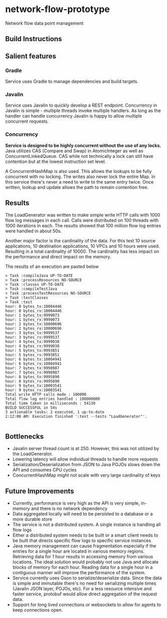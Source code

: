 # network-flow-prototype

Network flow data point management

## Build Instructions

## Salient features

### Gradle

Service uses Gradle to manage dependencies and build targets.

### Javalin

Service uses Javalin to quickly develop a REST endpoint. Concurrency in Javalin is simple - multiple threads invoke
multiple handlers. As long as the handler can handle concurrency Javalin is happy to allow multiple concurrent requests.

### Concurrency

**Service is designed to be highly concurrent without the use of any locks.** Java utilizes CAS (Compare and Swap) in
AtomicInteger as well as ConcurrentLinkedQueue. CAS while not technically a lock can still have contention but at the
lowest instruction set level.

A ConcurrentHashMap is also used. This allows the lookups to be fully concurrent with no locking. The writes also never
lock the entire Map. In this service there's never a need to write to the same entry twice. Once written, lookup and
update allows the path to remain contention free.

## Results

The LoadGenerator was written to make simple write HTTP calls with 1000 flow log messages in each call. Calls were
distributed on 100 threads with 1000 iterations in each. The results showed that 100 million flow log entries were
handled in about 50s.

Another major factor is the cardinality of the data. For this test 10 source applications, 10 destination applications,
10
VPCs and 10 hours were used. Resulting in a total cardinality of 10000. The cardinality has less impact on the
performance and direct impact on the memory.

The results of an execution are pasted below

```
> Task :compileJava UP-TO-DATE
> Task :processResources NO-SOURCE
> Task :classes UP-TO-DATE
> Task :compileTestJava
> Task :processTestResources NO-SOURCE
> Task :testClasses
> Task :test
hour: 0 bytes_tx:10004446
hour: 0 bytes_rx:10004446
hour: 1 bytes_tx:9999073
hour: 1 bytes_rx:9999073
hour: 2 bytes_tx:10000696
hour: 2 bytes_rx:10000696
hour: 3 bytes_tx:9999537
hour: 3 bytes_rx:9999537
hour: 4 bytes_tx:9999038
hour: 4 bytes_rx:9999038
hour: 5 bytes_tx:9993851
hour: 5 bytes_rx:9993851
hour: 6 bytes_tx:10004941
hour: 6 bytes_rx:10004941
hour: 7 bytes_tx:9998987
hour: 7 bytes_rx:9998987
hour: 8 bytes_tx:9995890
hour: 8 bytes_rx:9995890
hour: 9 bytes_tx:10003541
hour: 9 bytes_rx:10003541
Total write HTTP calls made : 100000
Total flow log entries handled : 100000000
Total time taken in milliseconds : 54130
BUILD SUCCESSFUL in 54s
3 actionable tasks: 2 executed, 1 up-to-date
2:12:00 AM: Execution finished ':test --tests "LoadGenerator"'.


```

## Bottlenecks

- Javalin server thread count is at 250. However, this was not utilized by the LoadGenerator.
- Lowering latency will allow individual threads to handle more requests
- Serialization/Deserialization from JSON to Java POJOs slows down the API and consumes CPU cycles
- ConcurrentHashMap might not scale with very large cardinality of keys

## Future Improvements

- Currently, performance is very high as the API is very simple, in-memory and there is no network dependency
- Data aggregated locally will need to be persisted to a database or a more durable store
- The service is not a distributed system. A single instance is handling all flow logs
- Either a distributed system needs to be built or a smart client needs to be built that directs specific flow logs to
  specific service instances
- Java memory management can cause fragmentation especially if the entries for a single hour are located in various
  memory regions. Retrieving data for 1 hour results in accessing memory from various locations. The ideal solution
  would probably not use Java and allocate blocks of memory for each hour. Reading data for a single hour in a
  contiguous manner will improve the performance of the system.
- Service currently uses Gson to serialize/deserialize data. Since the data is simple and immutable there's no need for
  serializing multiple times (Javalin JSON layer, POJOs, etc). For a less resource intensive and faster service,
  protobuf would allow direct aggregation of the request data.
- Support for long lived connections or websockets to allow for agents to keep connections open.